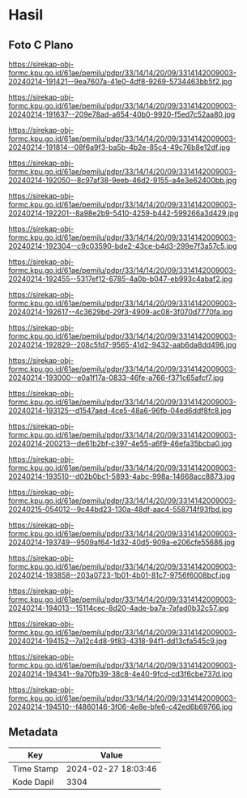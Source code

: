 # Hasil

## Foto C Plano

https://sirekap-obj-formc.kpu.go.id/61ae/pemilu/pdpr/33/14/14/20/09/3314142009003-20240214-191421--9ea7607a-41e0-4df8-9269-5734463bb5f2.jpg

https://sirekap-obj-formc.kpu.go.id/61ae/pemilu/pdpr/33/14/14/20/09/3314142009003-20240214-191637--209e78ad-a654-40b0-9920-f5ed7c52aa80.jpg

https://sirekap-obj-formc.kpu.go.id/61ae/pemilu/pdpr/33/14/14/20/09/3314142009003-20240214-191814--08f6a9f3-ba5b-4b2e-85c4-49c76b8e12df.jpg

https://sirekap-obj-formc.kpu.go.id/61ae/pemilu/pdpr/33/14/14/20/09/3314142009003-20240214-192050--8c97af38-9eeb-46d2-9155-a4e3e62400bb.jpg

https://sirekap-obj-formc.kpu.go.id/61ae/pemilu/pdpr/33/14/14/20/09/3314142009003-20240214-192201--8a98e2b9-5410-4259-b442-599266a3d429.jpg

https://sirekap-obj-formc.kpu.go.id/61ae/pemilu/pdpr/33/14/14/20/09/3314142009003-20240214-192304--c9c03590-bde2-43ce-b4d3-299e7f3a57c5.jpg

https://sirekap-obj-formc.kpu.go.id/61ae/pemilu/pdpr/33/14/14/20/09/3314142009003-20240214-192455--5317ef12-6785-4a0b-b047-eb993c4abaf2.jpg

https://sirekap-obj-formc.kpu.go.id/61ae/pemilu/pdpr/33/14/14/20/09/3314142009003-20240214-192617--4c3629bd-29f3-4909-ac08-3f070d7770fa.jpg

https://sirekap-obj-formc.kpu.go.id/61ae/pemilu/pdpr/33/14/14/20/09/3314142009003-20240214-192829--208c5fd7-9565-41d2-9432-aab6da8dd496.jpg

https://sirekap-obj-formc.kpu.go.id/61ae/pemilu/pdpr/33/14/14/20/09/3314142009003-20240214-193000--e0a1f17a-0833-46fe-a766-f371c65afcf7.jpg

https://sirekap-obj-formc.kpu.go.id/61ae/pemilu/pdpr/33/14/14/20/09/3314142009003-20240214-193125--d1547aed-4ce5-48a6-96fb-04ed6ddf8fc8.jpg

https://sirekap-obj-formc.kpu.go.id/61ae/pemilu/pdpr/33/14/14/20/09/3314142009003-20240214-200213--de61b2bf-c397-4e55-a6f9-46efa35bcba0.jpg

https://sirekap-obj-formc.kpu.go.id/61ae/pemilu/pdpr/33/14/14/20/09/3314142009003-20240214-193510--d02b0bc1-5893-4abc-998a-14668acc8873.jpg

https://sirekap-obj-formc.kpu.go.id/61ae/pemilu/pdpr/33/14/14/20/09/3314142009003-20240215-054012--9c44bd23-130a-48df-aac4-558714f93fbd.jpg

https://sirekap-obj-formc.kpu.go.id/61ae/pemilu/pdpr/33/14/14/20/09/3314142009003-20240214-193749--9509af64-1d32-40d5-909a-e206cfe55686.jpg

https://sirekap-obj-formc.kpu.go.id/61ae/pemilu/pdpr/33/14/14/20/09/3314142009003-20240214-193858--203a0723-1b01-4b01-81c7-9756f6008bcf.jpg

https://sirekap-obj-formc.kpu.go.id/61ae/pemilu/pdpr/33/14/14/20/09/3314142009003-20240214-194013--15114cec-8d20-4ade-ba7a-7afad0b32c57.jpg

https://sirekap-obj-formc.kpu.go.id/61ae/pemilu/pdpr/33/14/14/20/09/3314142009003-20240214-194152--7a12c4d8-9f83-4318-94f1-dd13cfa545c9.jpg

https://sirekap-obj-formc.kpu.go.id/61ae/pemilu/pdpr/33/14/14/20/09/3314142009003-20240214-194341--9a70fb39-38c8-4e40-9fcd-cd3f6cbe737d.jpg

https://sirekap-obj-formc.kpu.go.id/61ae/pemilu/pdpr/33/14/14/20/09/3314142009003-20240214-194510--f4860146-3f06-4e8e-bfe6-c42ed6b69766.jpg


## Metadata

| Key        | Value               |
| ---------- | ------------------- |
| Time Stamp | 2024-02-27 18:03:46 |
| Kode Dapil | 3304                |



